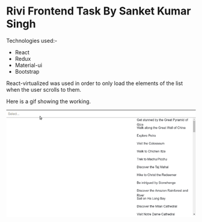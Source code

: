 # Rivi Frontend Task By Sanket Kumar Singh

Technologies used:-
- React
- Redux
- Material-ui
- Bootstrap

React-virtualized was used in order to only load the elements of the list when the user scrolls to them.

Here is a gif showing the working.

<img src="scrn.gif">



